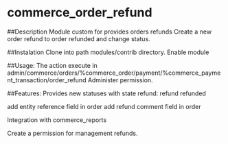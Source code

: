 commerce_order_refund
=====================

##Description
Module custom for provides orders refunds
Create a new order refund to order refunded and change status.

##Instalation
Clone into path modules/contrib directory.
Enable module

##Usage:
The action execute in 
admin/commerce/orders/%commerce_order/payment/%commerce_payment_transaction/order_refund
Administer permission.

##Features:
Provides new statuses with state refund:
refund
refunded

add entity reference field in order
add refund comment field in order

Integration with commerce_reports

Create a permission for management refunds.
